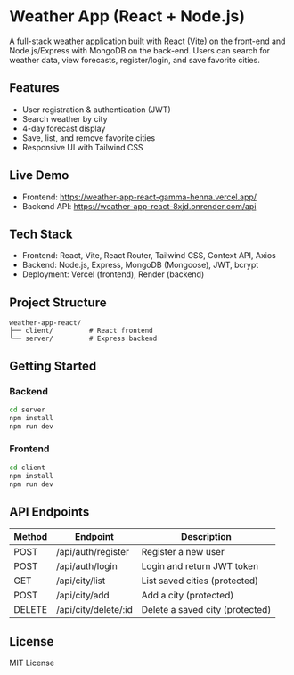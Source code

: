 # Weather App (React + Node.js)

A full-stack weather application built with React (Vite) on the front-end and Node.js/Express with MongoDB on the back-end. Users can search for weather data, view forecasts, register/login, and save favorite cities.

## Features

- User registration & authentication (JWT)
- Search weather by city
- 4-day forecast display
- Save, list, and remove favorite cities
- Responsive UI with Tailwind CSS

## Live Demo

- Frontend: https://weather-app-react-gamma-henna.vercel.app/
- Backend API: https://weather-app-react-8xjd.onrender.com/api

## Tech Stack

- Frontend: React, Vite, React Router, Tailwind CSS, Context API, Axios
- Backend: Node.js, Express, MongoDB (Mongoose), JWT, bcrypt
- Deployment: Vercel (frontend), Render (backend)

## Project Structure

```
weather-app-react/
├── client/         # React frontend
└── server/         # Express backend
```

## Getting Started

### Backend

```bash
cd server
npm install
npm run dev
```

### Frontend

```bash
cd client
npm install
npm run dev
```

## API Endpoints

| Method | Endpoint             | Description                     |
| ------ | -------------------- | ------------------------------- |
| POST   | /api/auth/register   | Register a new user             |
| POST   | /api/auth/login      | Login and return JWT token      |
| GET    | /api/city/list       | List saved cities (protected)   |
| POST   | /api/city/add        | Add a city (protected)          |
| DELETE | /api/city/delete/:id | Delete a saved city (protected) |

## License

MIT License
